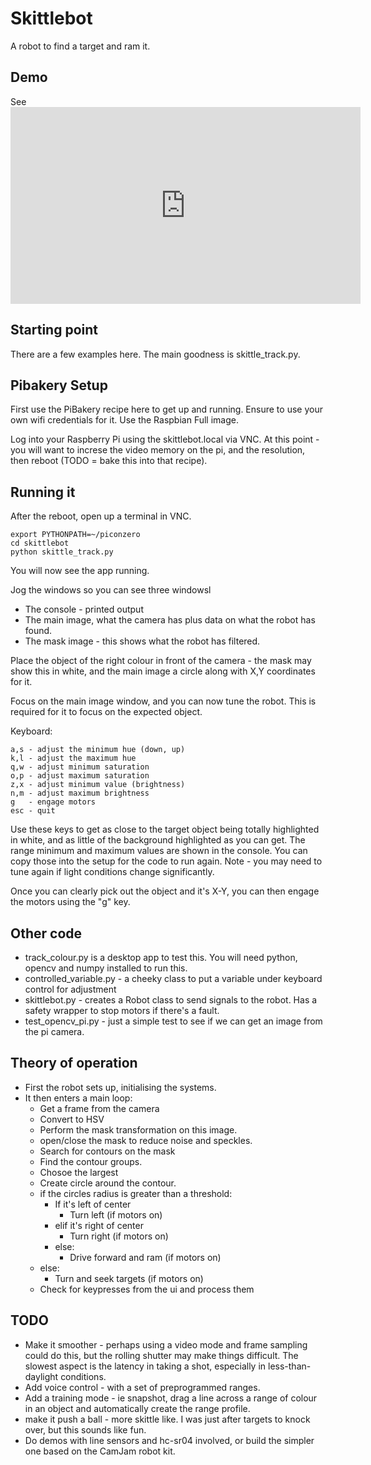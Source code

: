 # Skittlebot

A robot to find a target and ram it.

## Demo

See <iframe width="560" height="315" src="https://www.youtube.com/embed/z14HcflsRW0" frameborder="0" allowfullscreen="yes"></iframe>

## Starting point

There are a few examples here.
The main goodness is skittle_track.py.

## Pibakery Setup

First use the PiBakery recipe here to get up and running. Ensure to use your own wifi credentials for it. Use the Raspbian Full image.

Log into your Raspberry Pi using the skittlebot.local via VNC.
At this point - you will want to increse the video memory on the pi, and the resolution, then reboot (TODO = bake this into that recipe).

## Running it

After the reboot, open up a terminal in VNC.

    export PYTHONPATH=~/piconzero
    cd skittlebot
    python skittle_track.py

You will now see the app running.

Jog the windows so you can see three windowsl

* The console - printed output
* The main image, what the camera has plus data on what the robot has found.
* The mask image - this shows what the robot has filtered.

Place the object of the right colour in front of the camera - the mask may show this in white, and the main image a circle along with X,Y coordinates for it.

Focus on the main image window, and you can now tune the robot. This is required for it to focus on the expected object.

Keyboard:

    a,s - adjust the minimum hue (down, up)
    k,l - adjust the maximum hue
    q,w - adjust minimum saturation
    o,p - adjust maximum saturation
    z,x - adjust minimum value (brightness)
    n,m - adjust maximum brightness
    g   - engage motors
    esc - quit

Use these keys to get as close to the target object being totally highlighted in white, and as little of the background highlighted as you can get. The range minimum and maximum values are shown in the console. You can copy those into the setup for the code to run again. Note - you may need to tune again if light conditions change significantly.

Once you can clearly pick out the object and it's X-Y, you can then engage the motors using the "g" key.

## Other code

* track_colour.py is a desktop app to test this. You will need python, opencv and numpy installed to run this.
* controlled_variable.py - a cheeky class to put a variable under keyboard control for adjustment
* skittlebot.py - creates a Robot class to send signals to the robot. Has a safety wrapper to stop motors if there's a fault.
* test_opencv_pi.py - just a simple test to see if we can get an image from the pi camera.

## Theory of operation

* First the robot sets up, initialising the systems.
* It then enters a main loop:
    * Get a frame from the camera
    * Convert to HSV
    * Perform the mask transformation on this image.
    * open/close the mask to reduce noise and speckles.
    * Search for contours on the mask
    * Find the contour groups.
    * Chosoe the largest
    * Create circle around the contour.
    * if the circles radius is greater than a threshold:
        * If it's left of center
            * Turn left (if motors on)
        * elif it's right of center
            * Turn right (if motors on)
        * else:
            * Drive forward and ram (if motors on)
    * else:
        * Turn and seek targets (if motors on)
    * Check for keypresses from the ui and process them

## TODO

* Make it smoother - perhaps using a video mode and frame sampling could do this, but the rolling shutter may make things difficult. The slowest aspect is the latency in taking a shot, especially in less-than-daylight conditions.
* Add voice control - with a set of preprogrammed ranges.
* Add a training mode - ie snapshot, drag a line across a range of colour in an object and automatically create the range profile.
* make it push a ball - more skittle like. I was just after targets to knock over, but this sounds like fun.
* Do demos with line sensors and hc-sr04 involved, or build the simpler one based on the CamJam robot kit.